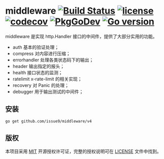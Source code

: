 middleware
[![Build Status](https://github.com/issue9/middleware/workflows/Go/badge.svg)](https://github.com/issue9/middleware/actions?query=workflow%3AGo)
[![license](https://img.shields.io/badge/license-MIT-brightgreen.svg?style=flat)](https://opensource.org/licenses/MIT)
[![codecov](https://codecov.io/gh/issue9/middleware/branch/master/graph/badge.svg)](https://codecov.io/gh/issue9/middleware)
[![PkgGoDev](https://pkg.go.dev/badge/github.com/issue9/middleware/v4)](https://pkg.go.dev/github.com/issue9/middleware/v4)
[![Go version](https://img.shields.io/github/go-mod/go-version/issue9/middleware)](https://golang.org)
======

middleware 是实现 http.Handler 接口的中间件，提供了大部分实用的功能。

- auth 基本的验证处理；
- compress 对内容进行压缩；
- errorhandler 处理各类状态码下的输出；
- header 输出指定的报头；
- health 接口状态的监测；
- ratelimit x-rate-limit 的相关实现；
- recovery 对 Panic 的处理；
- debugger 用于输出测试的中间件；

安装
---

```shell
go get github.com/issue9/middleware/v4
```

版权
---

本项目采用 [MIT](https://opensource.org/licenses/MIT) 开源授权许可证，完整的授权说明可在 [LICENSE](LICENSE) 文件中找到。
